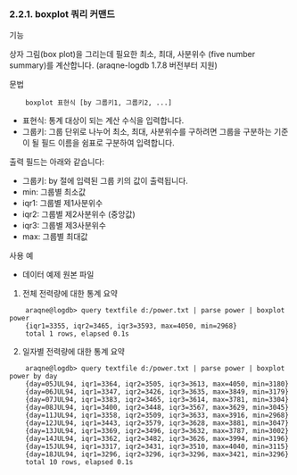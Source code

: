 ### 2.2.1. boxplot 쿼리 커맨드


기능

상자 그림(box plot)을 그리는데 필요한 최소, 최대, 사분위수 (five number summary)를 계산합니다. (araqne-logdb 1.7.8 버전부터 지원)

문법

~~~
	boxplot 표현식 [by 그룹키1, 그룹키2, ...]
~~~

* 표현식: 통계 대상이 되는 계산 수식을 입력합니다.
* 그룹키: 그룹 단위로 나누어 최소, 최대, 사분위수를 구하려면 그룹을 구분하는 기준이 될 필드 이름을 쉼표로 구분하여 입력합니다.

출력 필드는 아래와 같습니다:
* 그룹키: by 절에 입력된 그룹 키의 값이 출력됩니다.
* min: 그룹별 최소값
* iqr1: 그룹별 제1사분위수
* iqr2: 그룹별 제2사분위수 (중앙값)
* iqr3: 그룹별 제3사분위수
* max: 그룹별 최대값

사용 예
* 데이터 예제 원본 파일

1) 전체 전력량에 대한 통계 요약

~~~
    araqne@logdb> query textfile d:/power.txt | parse power | boxplot power
    {iqr1=3355, iqr2=3465, iqr3=3593, max=4050, min=2968}
    total 1 rows, elapsed 0.1s
~~~

2) 일자별 전력량에 대한 통계 요약

~~~
    araqne@logdb> query textfile d:/power.txt | parse power | boxplot power by day
    {day=05JUL94, iqr1=3364, iqr2=3505, iqr3=3613, max=4050, min=3180}
    {day=06JUL94, iqr1=3347, iqr2=3426, iqr3=3635, max=3849, min=3179}
    {day=07JUL94, iqr1=3383, iqr2=3465, iqr3=3614, max=3781, min=3304}
    {day=08JUL94, iqr1=3400, iqr2=3448, iqr3=3567, max=3629, min=3045}
    {day=11JUL94, iqr1=3358, iqr2=3509, iqr3=3633, max=3916, min=2968}
    {day=12JUL94, iqr1=3443, iqr2=3579, iqr3=3628, max=3881, min=3047}
    {day=13JUL94, iqr1=3369, iqr2=3496, iqr3=3632, max=3787, min=3002}
    {day=14JUL94, iqr1=3362, iqr2=3482, iqr3=3626, max=3994, min=3196}
    {day=15JUL94, iqr1=3317, iqr2=3431, iqr3=3510, max=4040, min=3115}
    {day=18JUL94, iqr1=3296, iqr2=3296, iqr3=3296, max=3421, min=3296}
    total 10 rows, elapsed 0.1s
~~~

